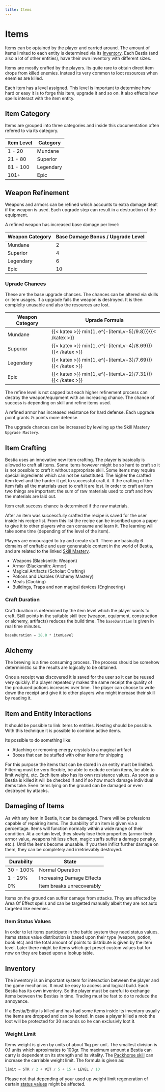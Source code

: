 ```yaml
---
title: Items
---
```


# Items

Items can be optained by the player and carried around. The amount of items limited to each entity is determined via
its [Inventory](#inventory). Each Bestia (and also a lot of other entities), have their own inventory with different sizes.

Items are mostly crafted by the players. Its quite rare to obtain direct item drops from killed enemies. Instead its very common
to loot resources when enemies are killed.

Each item has a level assigned. This level is important to determine how hard or easy it is to forge this item, upgrade
it and so on. It also effects how spells interact with the item entity.

## Item Category

Items are grouped into three categories and inside this documentation often refered to via its category.

| Item Level | Category  |
| ---------- | --------- |
| 1 - 20     | Mundane   |
| 21 - 80    | Superior  |
| 81 - 100   | Legendary |
| 101+       | Epic      |

## Weapon Refinement

Weapons and armors can be refined which accounts to extra damage dealt if the weapon is used. Each upgrade step can
result in a destruction of the equipment.

A refined weapon has increased base damage per level:

| Weapon Category | Base Damage Bonus / Upgrade Level |
| --------------- | --------------------------------- |
| Mundane         | 2                                 |
| Superior        | 4                                 |
| Legendary       | 6                                 |
| Epic            | 10                                |

### Uprade Chances

These are the base upgrade chances. The chances can be altered via skills or item usages. If a upgrade fails the weapon is destroyed. It is then complelty unusable and also the resources are lost.

| Weapon Category | Uprade Formula                                            |
| --------------- | --------------------------------------------------------- |
| Mundane         | {{< katex >}} min(1, e^{-(itemLv-5)/9.8)}){{< /katex >}}  |
| Superior        | {{< katex >}} min(1, e^{-(itemLv-4)/8.69)}){{< /katex >}} |
| Legendary       | {{< katex >}} min(1, e^{-(itemLv-3)/7.69)}){{< /katex >}} |
| Epic            | {{< katex >}} min(1, e^{-(itemLv-2)/7.31)}){{< /katex >}} |

The refine level is not capped but each higher refinement process can destroy the weapon/equipment with an increasing chance.
The chance of success is depending on skill and refine items used.

A refined armor has increased resistance for hard defense. Each upgrade point grants ⅓ points more defense.

The upgrade chances can be increased by leveling up the Skill Mastery `Upgrade Mastery`.

## Item Crafting

Bestia uses an innovative new item crafting. The player is basically is allowed to craft all items. Some items however
might be so hard to craft so it is not possible to craft it without appropriate skill. Some items may require special
ingredients which can not be substituted. The higher the crafted item level and the harder it get to successful craft
it. If the crafting of the item fails all the materials used to craft it are lost. In order to craft an item two things
are important: the sum of raw materials used to craft and how the materials are laid out.

Item craft success chance is determined if the raw materials.

After an item was successfully crafted the recipe is saved for the user inside his recipe list. From this list the
recipe can be inscribed upon a paper to give it to other players who can consume and learn it. The learning will take
some time (depending of the level of the item).

Players are encouraged to try and create stuff. There are basically 6 domains of craftable and user generatable content
in the world of Bestia, and are related to the linked [Skill Mastery](/docs/mechanics/master#skill-mastery).

* Weapons (Blacksmith: Weapon)
* Armor (Blacksmith: Armor)
* Magical Artifacts (Scholar: Crafting)
* Potions and Usables (Alchemy Mastery)
* Meals (Cooking)
* Buildings, Traps and non magical devices (Engineering)

### Craft Duration

Craft duration is determined by the item level which the player wants to craft. Skill points in the suitable skill tree
(weapon, equipment, construction or alchemy, artifacts) reduces the build time. The `baseDuration` is given in real
time minutes.

```kotlin
baseDuration = 28.8 * itemLevel
```

## Alchemy

The brewing is a time consuming process. The process should be somehow deterministic so the results are logically to be obtained.

Once a receipt was discovered it is saved for the user so it can be reused very quickly. If a player repeatedly makes
the same receipt the quality of the produced potions increases over time. The player can choose to write down the
receipt and give it to other players who might increase their skill by reading it.

## Item and Entity Interactions

It should be possible to link items to entities. Nesting should be possible. With this technique it is possible to
combine active items.

Its possible to do something like:

* Attaching or removing energy crystals to a magical artifact
* Boxes that can be stuffed with other items for shipping

For this purpose the items that can be stored in an entity must be limited. Filtering must be very flexible, be able to
exclude certain items, be able to limit weight, etc. Each item also has its own resistance values. As soon as a Bestia
is killed it will be checked if and if so how much damage individual items take. Even items lying on the ground can be
damaged or even destroyed by attacks.

## Damaging of Items

As with any item in Bestia, it can be damaged. There will be professions capable of repairing items. The durability of
an item is given via a percentage. Items will function normally within a wide range of their condition. At a certain
level, they slowly lose their properties (armor their armor value, weapons hit less often, magic staffs suffer a damage
penalty, etc.). Until the items become unusable. If you then inflict further damage on them, they can be completely and
irretrievably destroyed.

| Durability | State                     |
| ---------- | ------------------------- |
| 30 - 100%  | Normal Operation          |
| 1 - 29%    | Increasing Damage Effects |
| 0%         | Item breaks unrecoverably |

Items on the ground can suffer damage from attacks. They are affected by Area Of Effect spells and can be targetted manually
albeit they are not auto targeted like enemies.

### Item Status Values

In order to let items participate in the battle system they need status values. Items status value distribution is based
upon their type (weapon, potion, book etc) and the total amount of points to distribute is given by the item level.
Later there might be items which get preset custom values but for now on they are based upon a lookup table.

## Inventory

The inventory is an important system for interaction between the player and the game mechanics. It must be easy to access
and logical build. Each Bestia has its own inventory. So the player must be careful to exchange items between the
Bestias in time. Trading must be fast to do to reduce the annoyance.

If a Bestia/Entity is killed and has had some items inside its inventory usually the items are dropped and can be looted.
In case a player killed a mob the loot will be protected for 30 seconds so he can exclusivly loot it.

### Weight Limit

Items weight is given by units of about 1kg per unit. The smallest division is 0.1 units which aproximates to 100gr.
The maximum amount a Bestia can carry is dependent on its strength and its vitality. The
[Packhorse skill](/docs/mechanics/skills/#packhorse) can  increase the carriable weight limit. The formula is given as:

```kotlin
limit = STR / 2 + VIT / 5 + 15 + LEVEL / 10
```

Please not that depending of your used up weight limit regeneration of certain [status values](/docs/mechanics/bestia/statusvalues/)
might be affected.
